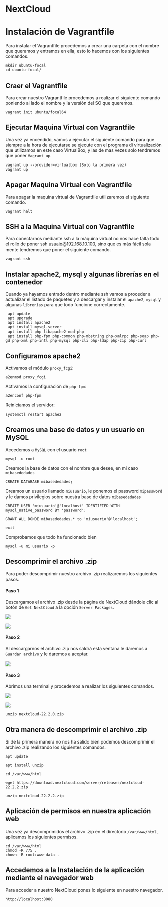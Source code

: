 # NextCloud

# Instalación de Vagrantfile

Para instalar el Vagrantfile procedemos a crear una carpeta con el nombre que queramos y entramos en ella, esto lo hacemos con los siguientes comandos.

```
mkdir ubuntu-focal
cd ubuntu-focal/
```

## Craer el Vagrantfile
Para crear nuestro Vagrantfile procedemos a realizar el siguiente comando poniendo al lado el nombre y la versión del SO que queremos.

```
vagrant init ubuntu/focal64
```

## Ejecutar Maquina Virtual con Vagrantfile
Una vez ya encendido, vamos a ejecutar el siguiente comando para que siempre a la hora de ejecutarse se ejecute con el programa di virtualización que utilizamos en este caso VirtualBox, y las de mas vezes solo tendremos que poner `Vagrant up`.

```
vagrant up --provider=virtualbox (Solo la primera vez)
vagrant up
```

## Apagar Maquina Virtual con Vagrantfile
Para apagar la maquina virtual de Vagrantfile utilizaremos el siguiente comando.

```
vagrant halt
```

## SSH a la Maquina Virtual con Vagrantfile
Para conectarnos mediante ssh a la máquina virtual no nos hace falta todo el rollo de poner ssh usuaio@192.168.10.100, sino que es más fácil sola mente tendremos que poner el siguiente comando.

```
vagrant ssh
```

## Instalar apache2, mysql y algunas librerías en el contenedor

Cuando ya hayamos entrado dentro mediante ssh vamos a proceder a actualizar el listado de paquetes y a descargar y instalar el `apache2`, `mysql` y algunas `librerías` para que todo funcione correctamente.

```
 apt update
 apt upgrade
 apt install apache2
 apt install mysql-server
 apt install php libapache2-mod-php
 apt install php-fpm php-common php-mbstring php-xmlrpc php-soap php-gd php-xml php-intl php-mysql php-cli php-ldap php-zip php-curl
```

## Configuramos apache2

Activamos el módulo `proxy_fcgi`:

```
a2enmod proxy_fcgi
```

Activamos la configuración de `php-fpm`:

```
a2enconf php-fpm
```

Reiniciamos el servidor:

```
systemctl restart apache2
```

## Creamos una base de datos y un usuario en MySQL


Accedemos a `MySQL` con el usuario `root`

```
mysql -u root
```

Creamos la base de datos con el nombre que desee, en mi caso `mibasededades`

```
CREATE DATABASE mibasededades;
```

Creamos un usuario llamado `miusuario`, le ponemos el password `mipassword` y le damos privilegios sobre nuestra base de datos `mibasededades`

```
CREATE USER 'miusuario'@'localhost' IDENTIFIED WITH mysql_native_password BY 'password';
```

```
GRANT ALL DONDE mibasededades.* to 'miusuario'@'localhost';
```

```
exit
```

Comprobamos que todo ha funcionado bien

```
mysql -u mi usuario -p
```

## Descomprimir el archivo .zip
Para poder descomprimir nuestro archivo .zip realizaremos los siguientes pasos.

#### Paso 1

Descargamos el archivo .zip desde la página de NextCloud dándole clic al botón de `Get NextCloud` a la opción `Server Packages`.

![](FOTOS/1.png)

![](FOTOS/2.png)

#### Paso 2

Al descargarnos el archivo .zip nos saldrá esta ventana le daremos a `Guardar archivo` y le daremos a aceptar.

![](FOTOS/3.png)

#### Paso 3

Abrimos una terminal y procedemos a realizar los siguientes comandos.

![](FOTOS/4.png)

![](FOTOS/5.png)

```
unzip nextcloud-22.2.0.zip
```

## Otra manera de descomprimir el archivo .zip
Si de la primera manera no nos ha salido bien podemos descomprimir el archivo .zip realizando los siguientes comandos.

```
apt update

apt install unzip

cd /var/www/html

wget https://download.nextcloud.com/server/releases/nextcloud-22.2.2.zip

unzip nextcloud-22.2.2.zip
```

## Aplicación de permisos en nuestra aplicación web
Una vez ya descomprimidos el archivo .zip en el directorio `/var/www/html`, aplicamos los siguientes permisos.

```
cd /var/www/html
chmod -R 775 .
chown -R root:www-data .
```

## Accedemos a la Instalación de la aplicación mediante el navegador web
Para acceder a nuestro NextCloud pones lo siguiente en nuestro navegador.

```
http://localhost:8080
```
